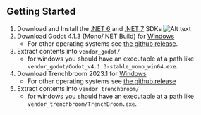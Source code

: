 ## Getting Started

1. Download and Install the [.NET 6](https://dotnet.microsoft.com/en-us/download/dotnet/6.0) and [.NET 7](https://dotnet.microsoft.com/en-us/download/dotnet/7.0) SDKs
    ![Alt text](readme_assets/dotnet.png)
1. Download Godot 4.1.3 (Mono/.NET Build) for [Windows](https://github.com/godotengine/godot/releases/download/4.1.3-stable/Godot_v4.1.3-stable_mono_win64.zip)
    - For other operating systems see [the github release](https://github.com/godotengine/godot/releases/tag/4.1.3-stable).
1. Extract contents into `vendor_godot/`
    - for windows you should have an executable at a path like `vendor_godot/Godot_v4.1.3-stable_mono_win64.exe`.
1. Download Trenchbroom 2023.1 for [Windows](https://github.com/TrenchBroom/TrenchBroom/releases/download/v2023.1/TrenchBroom-Win64-v2023.1-Release.7z)
    - For other operating systems see [the github release](https://github.com/TrenchBroom/TrenchBroom/releases/tag/v2023.1)
1. Extract contents into `vendor_trenchbroom/`
    - for windows you should have an executable at a path like `vendor_trenchbroom/TrenchBroom.exe`.
